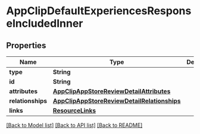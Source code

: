 # AppClipDefaultExperiencesResponseIncludedInner

## Properties
Name | Type | Description | Notes
------------ | ------------- | ------------- | -------------
**type** | **String** |  | 
**id** | **String** |  | 
**attributes** | [**AppClipAppStoreReviewDetailAttributes**](AppClipAppStoreReviewDetailAttributes.md) |  | [optional] 
**relationships** | [**AppClipAppStoreReviewDetailRelationships**](AppClipAppStoreReviewDetailRelationships.md) |  | [optional] 
**links** | [**ResourceLinks**](ResourceLinks.md) |  | [optional] 

[[Back to Model list]](../README.md#documentation-for-models) [[Back to API list]](../README.md#documentation-for-api-endpoints) [[Back to README]](../README.md)


